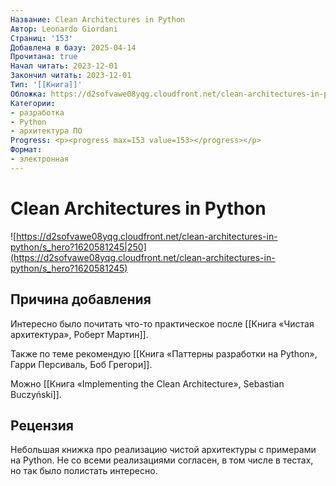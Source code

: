```yaml
---
Название: Clean Architectures in Python
Автор: Leonardo Giordani
Страниц: '153'
Добавлена в базу: 2025-04-14
Прочитана: true
Начал читать: 2023-12-01
Закончил читать: 2023-12-01
Тип: '[[Книга]]'
Обложка: https://d2sofvawe08yqg.cloudfront.net/clean-architectures-in-python/s_hero?1620581245
Категории:
- разработка
- Python
- архитектура ПО
Progress: <p><progress max=153 value=153></progress></p>
Формат:
- электронная
---
```

# Clean Architectures in Python

![https://d2sofvawe08yqg.cloudfront.net/clean-architectures-in-python/s_hero?1620581245|250](https://d2sofvawe08yqg.cloudfront.net/clean-architectures-in-python/s_hero?1620581245)

## Причина добавления

Интересно было почитать что-то практическое после [[Книга «Чистая архитектура», Роберт Мартин]].

Также по теме рекомендую [[Книга «Паттерны разработки на Python», Гарри Персиваль, Боб Грегори]].

Можно [[Книга «Implementing the Clean Architecture», Sebastian Buczyński]].

## Рецензия

Небольшая книжка про реализацию чистой архитектуры с примерами на Python. Не со всеми реализациями согласен, в том числе в тестах, но так было полистать интересно.